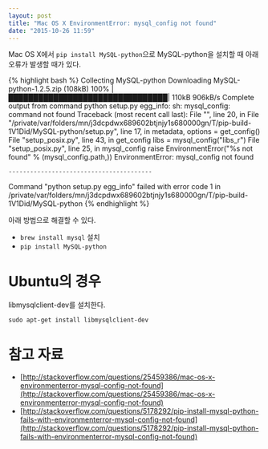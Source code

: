 ```yaml
---
layout: post
title: "Mac OS X EnvironmentError: mysql_config not found"
date: "2015-10-26 11:59"
---
```

Mac OS X에서 `pip install MySQL-python`으로 MySQL-python을 설치할 때 아래 오류가 발생할 때가 있다.

{% highlight bash %}
Collecting MySQL-python
  Downloading MySQL-python-1.2.5.zip (108kB)
    100% |████████████████████████████████| 110kB 906kB/s
    Complete output from command python setup.py egg_info:
    sh: mysql_config: command not found
    Traceback (most recent call last):
      File "<string>", line 20, in <module>
      File "/private/var/folders/mn/j3dcpdwx689602btjnjy1s680000gn/T/pip-build-1V1Did/MySQL-python/setup.py", line 17, in <module>
        metadata, options = get_config()
      File "setup_posix.py", line 43, in get_config
        libs = mysql_config("libs_r")
      File "setup_posix.py", line 25, in mysql_config
        raise EnvironmentError("%s not found" % (mysql_config.path,))
    EnvironmentError: mysql_config not found

    ----------------------------------------
Command "python setup.py egg_info" failed with error code 1 in /private/var/folders/mn/j3dcpdwx689602btjnjy1s680000gn/T/pip-build-1V1Did/MySQL-python
{% endhighlight %}

아래 방법으로 해결할 수 있다.

* `brew install mysql` 설치
* `pip install MySQL-python`

# Ubuntu의 경우
libmysqlclient-dev를 설치한다.
~~~
sudo apt-get install libmysqlclient-dev
~~~

# 참고 자료
* [http://stackoverflow.com/questions/25459386/mac-os-x-environmenterror-mysql-config-not-found](http://stackoverflow.com/questions/25459386/mac-os-x-environmenterror-mysql-config-not-found)
* [http://stackoverflow.com/questions/5178292/pip-install-mysql-python-fails-with-environmenterror-mysql-config-not-found](http://stackoverflow.com/questions/5178292/pip-install-mysql-python-fails-with-environmenterror-mysql-config-not-found)
